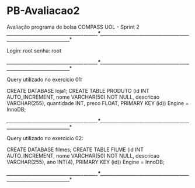 # PB-Avaliacao2
Avaliação programa de bolsa COMPASS UOL - Sprint 2
*_________________________________*___________________________________*_____________________________*__________________________________*_______________________________*

Login: root
senha: root

*_________________________________*___________________________________*_____________________________*__________________________________*_______________________________*

Query utilizado no exercicio 01:

CREATE DATABASE loja1;
CREATE TABLE PRODUTO (id INT AUTO_INCREMENT, nome VARCHAR(50) NOT NULL, descricao VARCHAR(255), quantidade INT, preco FLOAT, PRIMARY KEY (id)) Engine = InnoDB;

*_________________________________*___________________________________*_____________________________*__________________________________*_______________________________*

Query utilizado no exercicio 02:

CREATE DATABASE filmes;
CREATE TABLE FILME (id INT AUTO_INCREMENT, nome VARCHAR(50) NOT NULL, descricao VARCHAR(255), ano INT(4), PRIMARY KEY (id)) Engine = InnoDB;

*_________________________________*___________________________________*_____________________________*__________________________________*_______________________________*


